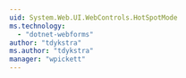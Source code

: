 ```yaml
---
uid: System.Web.UI.WebControls.HotSpotMode
ms.technology: 
  - "dotnet-webforms"
author: "tdykstra"
ms.author: "tdykstra"
manager: "wpickett"
---
```

